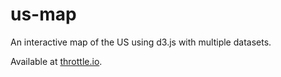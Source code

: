 us-map
======

An interactive map of the US using d3.js with multiple datasets.

Available at [throttle.io](http://us-map.throttle.io/).
